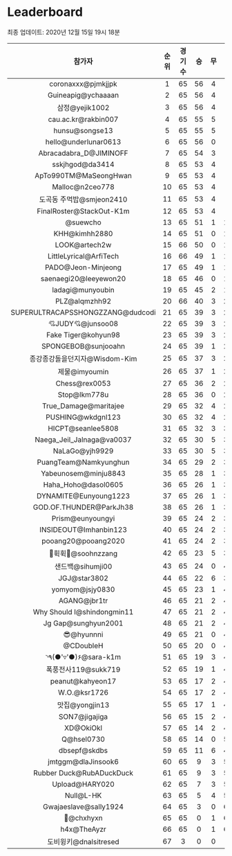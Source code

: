 # Leaderboard
최종 업데이트: 2020년 12월 15일 19시 18분




| 참가자 | 순위 | 경기수 | 승 | 무 | 패 | 승점 |
|:---:|:---:|:---:|:---:|:---:|:---:|:---:|
| coronaxxx@pjmkjjpk | 1 | 65 | 56 | 4 | 5 | 172 |
| Guineapig@ychaaaan | 2 | 65 | 56 | 4 | 5 | 172 |
| 삼정@yejik1002 | 3 | 65 | 56 | 4 | 5 | 172 |
| cau.ac.kr@rakbin007 | 4 | 65 | 55 | 5 | 5 | 170 |
| hunsu@songse13 | 5 | 65 | 55 | 5 | 5 | 170 |
| hello@underlunar0613 | 6 | 65 | 56 | 0 | 9 | 168 |
| Abracadabra_D@JIMINOFF | 7 | 65 | 54 | 3 | 8 | 165 |
| sskjhgod@da3414 | 8 | 65 | 53 | 4 | 8 | 163 |
| ApTo990TM@MaSeongHwan | 9 | 65 | 53 | 4 | 8 | 163 |
| Malloc@n2ceo778 | 10 | 65 | 53 | 4 | 8 | 163 |
| 도곡동 주먹밥@smjeon2410 | 11 | 65 | 53 | 4 | 8 | 163 |
| FinalRoster@StackOut-K1m | 12 | 65 | 53 | 4 | 8 | 163 |
| @suewcho | 13 | 65 | 51 | 1 | 13 | 154 |
| KHH@kimhh2880 | 14 | 65 | 51 | 0 | 14 | 153 |
| LOOK@artech2w | 15 | 66 | 50 | 0 | 16 | 150 |
| LittleLyrical@ArfiTech | 16 | 66 | 49 | 1 | 16 | 148 |
| PADO@Jeon-Minjeong | 17 | 65 | 49 | 1 | 15 | 148 |
| saenaegi20@leeyewon20 | 18 | 65 | 46 | 0 | 19 | 138 |
| ladagi@munyoubin | 19 | 65 | 45 | 2 | 18 | 137 |
| PLZ@alqmzhh92 | 20 | 66 | 40 | 3 | 23 | 123 |
| SUPERULTRACAPSSHONGZZANG@dudcodi | 21 | 65 | 39 | 3 | 23 | 120 |
| 💘JUDY💘@junsoo08 | 22 | 65 | 39 | 3 | 23 | 120 |
| Fake Tiger@kohyun98 | 23 | 65 | 39 | 3 | 23 | 120 |
| SPONGEBOB@sunjooahn | 24 | 65 | 39 | 1 | 25 | 118 |
| 종강종강돌을던지자@Wisdom-Kim | 25 | 65 | 37 | 3 | 25 | 114 |
| 제물@imyoumin | 26 | 65 | 37 | 1 | 27 | 112 |
| Chess@rex0053 | 27 | 65 | 36 | 2 | 27 | 110 |
| Stop@lkm778u | 28 | 65 | 36 | 0 | 29 | 108 |
| True_Damage@maritajee | 29 | 65 | 32 | 4 | 29 | 100 |
| PUSHING@wkdgnl123 | 30 | 65 | 32 | 4 | 29 | 100 |
| HICPT@seanlee5808 | 31 | 65 | 32 | 3 | 30 | 99 |
| Naega_Jeil_Jalnaga@va0037 | 32 | 65 | 30 | 5 | 30 | 95 |
| NaLaGo@yjh9929 | 33 | 65 | 30 | 5 | 30 | 95 |
| PuangTeam@Namkyunghun | 34 | 65 | 29 | 2 | 34 | 89 |
| Yabeunosem@minju8843 | 35 | 65 | 28 | 1 | 36 | 85 |
| Haha_Hoho@dasol0605 | 36 | 65 | 26 | 1 | 38 | 79 |
| DYNAMITE@Eunyoung1223 | 37 | 65 | 26 | 1 | 38 | 79 |
| GOD.OF.THUNDER@ParkJh38 | 38 | 65 | 26 | 1 | 38 | 79 |
| Prism@eunyoungyi | 39 | 65 | 24 | 2 | 39 | 74 |
| INSIDEOUT@Imhanbin123 | 40 | 65 | 24 | 2 | 39 | 74 |
| pooang20@pooang2020 | 41 | 65 | 24 | 2 | 39 | 74 |
| 💫휙휙💫@soohnzzang | 42 | 65 | 23 | 5 | 37 | 74 |
| 샌드백@sihumji00 | 43 | 65 | 24 | 0 | 41 | 72 |
| JGJ@star3802 | 44 | 65 | 22 | 6 | 37 | 72 |
| yomyom@jsjy0830 | 45 | 65 | 23 | 1 | 41 | 70 |
| AGANG@jbr1tr | 46 | 65 | 21 | 2 | 42 | 65 |
| Why Should I@shindongmin11 | 47 | 65 | 21 | 2 | 42 | 65 |
| Jg Gap@sunghyun2001 | 48 | 65 | 21 | 2 | 42 | 65 |
| 😎@hyunnni | 49 | 65 | 21 | 0 | 44 | 63 |
| @CDoubleH | 50 | 65 | 20 | 0 | 45 | 60 |
| ◝٩(●'▿'●)۶@sara-k1m | 51 | 65 | 19 | 3 | 43 | 60 |
| 폭풍전사119@sukk719 | 52 | 65 | 19 | 1 | 45 | 58 |
| peanut@kahyeon17 | 53 | 65 | 17 | 2 | 46 | 53 |
| W.O.@ksr1726 | 54 | 65 | 17 | 2 | 46 | 53 |
| 맛집@yongjin13 | 55 | 65 | 17 | 1 | 47 | 52 |
| SON7@jigajiga | 56 | 65 | 15 | 2 | 48 | 47 |
| XD@OkiOkl | 57 | 65 | 14 | 2 | 49 | 44 |
| Q@hsel0730 | 58 | 65 | 14 | 0 | 51 | 42 |
| dbsepf@skdbs | 59 | 65 | 11 | 6 | 48 | 39 |
| jmtggm@dlaJinsook6 | 60 | 65 | 9 | 3 | 53 | 30 |
| Rubber Duck@RubADuckDuck | 61 | 65 | 9 | 3 | 53 | 30 |
| Upload@HARY020 | 62 | 65 | 7 | 3 | 55 | 24 |
| Null@L-HK | 63 | 65 | 5 | 4 | 56 | 19 |
| Gwajaeslave@sally1924 | 64 | 65 | 3 | 0 | 62 | 9 |
| 👑@chxhyxn | 65 | 65 | 0 | 1 | 64 | 1 |
| h4x@TheAyzr | 66 | 65 | 0 | 1 | 64 | 1 |
| 도비윙키@dnalsitresed | 67 | 3 | 0 | 0 | 3 | 0 |
